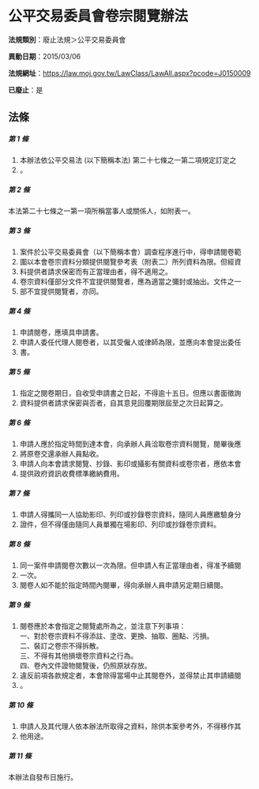 # 公平交易委員會卷宗閱覽辦法

**法規類別**：廢止法規＞公平交易委員會

**異動日期**：2015/03/06  

**法規網址**：https://law.moj.gov.tw/LawClass/LawAll.aspx?pcode=J0150009

**已廢止**：是



## 法條
##### 第 1 條
1. 本辦法依公平交易法 (以下簡稱本法) 第二十七條之一第二項規定訂定之
1. 。

##### 第 2 條
本法第二十七條之一第一項所稱當事人或關係人，如附表一。

##### 第 3 條
1. 案件於公平交易委員會（以下簡稱本會）調查程序進行中，得申請閱卷範
1. 圍以本會卷宗資料分類提供閱覽參考表（附表二）所列資料為限。但經資
1. 料提供者請求保密而有正當理由者，得不適用之。
1. 卷宗資料僅部分文件不宜提供閱覽者，應為適當之彌封或抽出。文件之一
1. 部不宜提供閱覽者，亦同。

##### 第 4 條
1. 申請閱卷，應填具申請書。
1. 申請人委任代理人閱卷者，以其受僱人或律師為限，並應向本會提出委任
1. 書。

##### 第 5 條
1. 指定之閱卷期日，自收受申請書之日起，不得逾十五日。但應以書面徵詢
1. 資料提供者請求保密與否者，自其意見回覆期限屆至之次日起算之。

##### 第 6 條
1. 申請人應於指定時間到達本會，向承辦人員洽取卷宗資料閱覽，閱畢後應
1. 將原卷交還承辦人員點收。
1. 申請人向本會請求閱覽、抄錄、影印或攝影有關資料或卷宗者，應依本會
1. 提供政府資訊收費標準繳納費用。

##### 第 7 條
1. 申請人得攜同一人協助影印、列印或抄錄卷宗資料，隨同人員應繳驗身分
1. 證件，但不得僅由隨同人員單獨在場影印、列印或抄錄卷宗資料。

##### 第 8 條
1. 同一案件申請閱卷次數以一次為限。但申請人有正當理由者，得准予續閱
1. 一次。
1. 閱卷人如不能於指定時間內閱畢，得向承辦人員申請另定期日續閱。

##### 第 9 條
1. 閱卷應於本會指定之閱覽處所為之，並注意下列事項：  
一、對於卷宗資料不得添註、塗改、更換、抽取、圈點、污損。  
二、裝訂之卷宗不得拆散。  
三、不得有其他損壞卷宗資料之行為。  
四、卷內文件證物閱覽後，仍照原狀存放。
1. 違反前項各款規定者，本會除得當場中止其閱卷外，並得禁止其申請續閱
1. 。

##### 第 10 條
1. 申請人及其代理人依本辦法所取得之資料，除供本案參考外，不得移作其
1. 他用途。

##### 第 11 條
本辦法自發布日施行。


